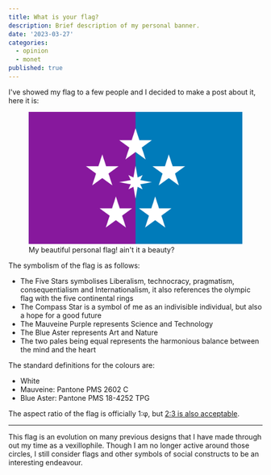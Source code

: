 ```yaml
---
title: What is your flag?
description: Brief description of my personal banner.
date: '2023-03-27'
categories:
  - opinion
  - monet
published: true
---
```


I've showed my flag to a few people and I decided to make a post about it, here it is:

<figure>
  <img src="/images/notebook/Personal Banner_1-Phi.png" alt="Personal Banner of Dania Rifki.">
  <figcaption>My beautiful personal flag! ain't it a beauty?</figcaption>
</figure>

The symbolism of the flag is as follows:

- The Five Stars symbolises Liberalism, technocracy, pragmatism, consequentialism and Internationalism, it also references the olympic flag with the five continental rings
- The Compass Star is a symbol of me as an indivisible individual, but also a hope for a good future
- The Mauveine Purple represents Science and Technology
- The Blue Aster represents Art and Nature
- The two pales being equal represents the harmonious balance between the mind and the heart

The standard definitions for the colours are:

- White
- Mauveine: Pantone PMS 2602 C
- Blue Aster: Pantone PMS 18-4252 TPG

The aspect ratio of the flag is officially 1:φ, but [2:3 is also acceptable](/images/notebook/Personal%20Banner_2-3.png).

---

This flag is an evolution on many previous designs that I have made through out my time as a vexillophile. Though I am no longer active around those circles, I still consider flags and other symbols of social constructs to be an interesting endeavour.

